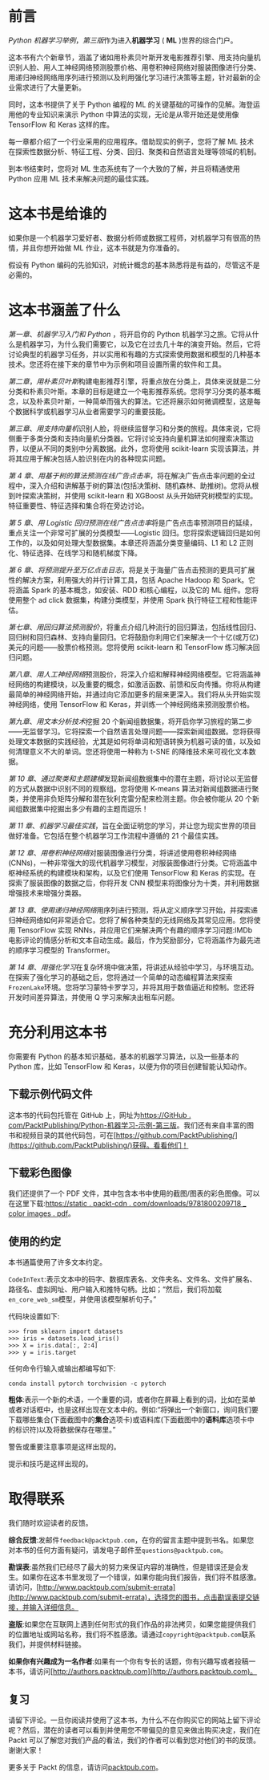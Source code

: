 # 前言

*Python 机器学习举例*，*第三版*作为进入**机器学习** ( **ML** )世界的综合门户。

这本书有六个新章节，涵盖了诸如用朴素贝叶斯开发电影推荐引擎、用支持向量机识别人脸、用人工神经网络预测股票价格、用卷积神经网络对服装图像进行分类、用递归神经网络用序列进行预测以及利用强化学习进行决策等主题，针对最新的企业需求进行了大量更新。

同时，这本书提供了关于 Python 编程的 ML 的关键基础的可操作的见解。海登运用他的专业知识来演示 Python 中算法的实现，无论是从零开始还是使用像 TensorFlow 和 Keras 这样的库。

每一章都介绍了一个行业采用的应用程序。借助现实的例子，您将了解 ML 技术在探索性数据分析、特征工程、分类、回归、聚类和自然语言处理等领域的机制。

到本书结束时，您将对 ML 生态系统有了一个大致的了解，并且将精通使用 Python 应用 ML 技术来解决问题的最佳实践。

# 这本书是给谁的

如果你是一个机器学习爱好者、数据分析师或数据工程师，对机器学习有很高的热情，并且你想开始做 ML 作业，这本书就是为你准备的。

假设有 Python 编码的先验知识，对统计概念的基本熟悉将是有益的，尽管这不是必需的。

# 这本书涵盖了什么

*第一章*、*机器学习入门和 Python* ，将开启你的 Python 机器学习之旅。它将从什么是机器学习，为什么我们需要它，以及它在过去几十年的演变开始。然后，它将讨论典型的机器学习任务，并以实用和有趣的方式探索使用数据和模型的几种基本技术。您还将在接下来的章节中为示例和项目设置所需的软件和工具。

*第二章*，*用朴素贝叶斯*构建电影推荐引擎，将重点放在分类上，具体来说就是二分分类和朴素贝叶斯。本章的目标是建立一个电影推荐系统。您将学习分类的基本概念，以及朴素贝叶斯，一种简单而强大的算法。它还将展示如何微调模型，这是每个数据科学或机器学习从业者需要学习的重要技能。

*第三章*、*用支持向量机*识别人脸，将继续监督学习和分类的旅程。具体来说，它将侧重于多类分类和支持向量机分类器。它将讨论支持向量机算法如何搜索决策边界，以便从不同的类别中分离数据。此外，您将使用 scikit-learn 实现该算法，并将其应用于解决包括人脸识别在内的各种现实问题。

*第 4 章*、*用基于树的算法预测在线广告点击率*，将在解决广告点击率问题的全过程中，深入介绍和讲解基于树的算法(包括决策树、随机森林、助推树)。您将从根到叶探索决策树，并使用 scikit-learn 和 XGBoost 从头开始研究树模型的实现。特征重要性、特征选择和集合将在旁边讨论。

*第 5 章*、*用 Logistic 回归预测在线广告点击率*将是广告点击率预测项目的延续，重点关注一个非常可扩展的分类模型——Logistic 回归。您将探索逻辑回归是如何工作的，以及如何处理大型数据集。本章还将涵盖分类变量编码、L1 和 L2 正则化、特征选择、在线学习和随机梯度下降。

*第 6 章*、*将预测提升至万亿点击日志*，将是关于海量广告点击预测的更具可扩展性的解决方案，利用强大的并行计算工具，包括 Apache Hadoop 和 Spark。它将涵盖 Spark 的基本概念，如安装、RDD 和核心编程，以及它的 ML 组件。您将使用整个 ad click 数据集，构建分类模型，并使用 Spark 执行特征工程和性能评估。

*第七章*、*用回归算法预测股价*，将重点介绍几种流行的回归算法，包括线性回归、回归树和回归森林、支持向量回归。它将鼓励你利用它们来解决一个十亿(或万亿)美元的问题——股票价格预测。您将使用 scikit-learn 和 TensorFlow 练习解决回归问题。

*第八章*、*用人工神经网络*预测股价，将深入介绍和解释神经网络模型。它将涵盖神经网络的构建模块，以及重要的概念，如激活函数、前馈和反向传播。你将从构建最简单的神经网络开始，并通过向它添加更多的层来更深入。我们将从头开始实现神经网络，使用 TensorFlow 和 Keras，并训练一个神经网络来预测股票价格。

*第九章*、*用文本分析技术*挖掘 20 个新闻组数据集，将开启你学习旅程的第二步——无监督学习。它将探索一个自然语言处理问题——探索新闻组数据。您将获得处理文本数据的实践经验，尤其是如何将单词和短语转换为机器可读的值，以及如何清理意义不大的单词。您还将使用一种称为 t-SNE 的降维技术来可视化文本数据。

*第 10 章*、*通过聚类和主题建模*发现新闻组数据集中的潜在主题，将讨论以无监督的方式从数据中识别不同的观察组。您将使用 K-means 算法对新闻组数据进行聚类，并使用非负矩阵分解和潜在狄利克雷分配来检测主题。你会被你能从 20 个新闻组数据集中挖掘出多少有趣的主题而逗乐！

*第 11 章*、*机器学习最佳实践*，旨在全面证明您的学习，并让您为现实世界的项目做好准备。它包括在整个机器学习工作流程中遵循的 21 个最佳实践。

*第 12 章*、*用卷积神经网络*对服装图像进行分类，将讲述使用卷积神经网络(CNNs)，一种非常强大的现代机器学习模型，对服装图像进行分类。它将涵盖中枢神经系统的构建模块和架构，以及它们使用 TensorFlow 和 Keras 的实现。在探索了服装图像的数据之后，你将开发 CNN 模型来将图像分为十类，并利用数据增强技术来增强分类器。

*第 13 章*、*使用递归神经网络*用序列进行预测，将从定义顺序学习开始，并探索递归神经网络如何非常适合它。您将了解各种类型的无线网络及其常见应用。您将使用 TensorFlow 实现 RNNs，并应用它们来解决两个有趣的顺序学习问题:IMDb 电影评论的情感分析和文本自动生成。最后，作为奖励部分，它将涵盖作为最先进的顺序学习模型的 Transformer。

*第 14 章*、*用强化学习*在复杂环境中做决策，将讲述从经验中学习，与环境互动。在探索了强化学习的基础之后，您将通过一个简单的动态编程算法来探索`FrozenLake`环境。您将学习蒙特卡罗学习，并将其用于数值逼近和控制。您还将开发时间差异算法，并使用 Q 学习来解决出租车问题。

# 充分利用这本书

你需要有 Python 的基本知识基础，基本的机器学习算法，以及一些基本的 Python 库，比如 TensorFlow 和 Keras，以便为你的项目创建智能认知动作。

## 下载示例代码文件

这本书的代码包托管在 GitHub 上，网址为[https://GitHub . com/PacktPublishing/Python-机器学习-示例-第三版](https://github.com/PacktPublishing/Python-Machine-Learning-By-Example-Third-Edition)。我们还有来自丰富的图书和视频目录的其他代码包，可在[https://github.com/PacktPublishing/](https://github.com/PacktPublishing/)获得。看看他们！

## 下载彩色图像

我们还提供了一个 PDF 文件，其中包含本书中使用的截图/图表的彩色图像。可以在这里下载:[https://static . packt-cdn . com/downloads/9781800209718 _ color images . pdf](https://static.packt-cdn.com/downloads/9781800209718_ColorImages.pdf)。

## 使用的约定

本书通篇使用了许多文本约定。

`CodeInText`:表示文本中的码字、数据库表名、文件夹名、文件名、文件扩展名、路径名、虚拟网址、用户输入和推特句柄。比如；“然后，我们将加载`en_core_web_sm`模型，并使用该模型解析句子。”

代码块设置如下:

```
>>> from sklearn import datasets
>>> iris = datasets.load_iris()
>>> X = iris.data[:, 2:4]
>>> y = iris.target 
```

任何命令行输入或输出都编写如下:

```
conda install pytorch torchvision -c pytorch 
```

**粗体**:表示一个新的术语，一个重要的词，或者你在屏幕上看到的词，比如在菜单或者对话框中，也是这样出现在文本中的。例如:“将弹出一个新窗口，询问我们要下载哪些集合(下面截图中的**集合**选项卡)或语料库(下面截图中的**语料库**选项卡中的标识符)以及将数据保存在哪里。”

警告或重要注意事项是这样出现的。

提示和技巧是这样出现的。

# 取得联系

我们随时欢迎读者的反馈。

**综合反馈**:发邮件`feedback@packtpub.com`，在你的留言主题中提到书名。如果您对本书的任何方面有疑问，请发电子邮件至`questions@packtpub.com`。

**勘误表**:虽然我们已经尽了最大的努力来保证内容的准确性，但是错误还是会发生。如果你在这本书里发现了一个错误，如果你能向我们报告，我们将不胜感激。请访问，[http://www.packtpub.com/submit-errata](http://www.packtpub.com/submit-errata)，选择您的图书，点击勘误表提交链接，并输入详细信息。

**盗版**:如果您在互联网上遇到任何形式的我们作品的非法拷贝，如果您能提供我们的位置地址或网站名称，我们将不胜感激。请通过`copyright@packtpub.com`联系我们，并提供材料链接。

**如果你有兴趣成为一名作者**:如果有一个你有专长的话题，你有兴趣写或者投稿一本书，请访问[http://authors.packtpub.com](http://authors.packtpub.com)。

## 复习

请留下评论。一旦你阅读并使用了这本书，为什么不在你购买它的网站上留下评论呢？然后，潜在的读者可以看到并使用您不带偏见的意见来做出购买决定，我们在 Packt 可以了解您对我们产品的看法，我们的作者可以看到您对他们的书的反馈。谢谢大家！

更多关于 Packt 的信息，请访问[packtpub.com](http://packtpub.com)。